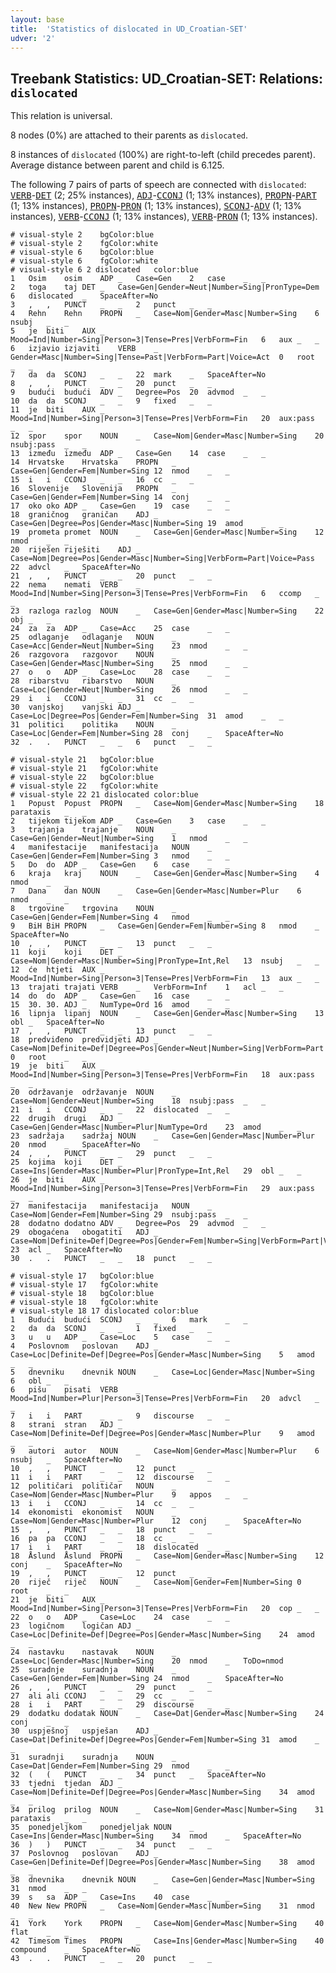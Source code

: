 ```yaml
---
layout: base
title:  'Statistics of dislocated in UD_Croatian-SET'
udver: '2'
---
```


## Treebank Statistics: UD_Croatian-SET: Relations: `dislocated`

This relation is universal.

8 nodes (0%) are attached to their parents as `dislocated`.

8 instances of `dislocated` (100%) are right-to-left (child precedes parent).
Average distance between parent and child is 6.125.

The following 7 pairs of parts of speech are connected with `dislocated`: <tt><a href="hr_set-pos-VERB.html">VERB</a></tt>-<tt><a href="hr_set-pos-DET.html">DET</a></tt> (2; 25% instances), <tt><a href="hr_set-pos-ADJ.html">ADJ</a></tt>-<tt><a href="hr_set-pos-CCONJ.html">CCONJ</a></tt> (1; 13% instances), <tt><a href="hr_set-pos-PROPN.html">PROPN</a></tt>-<tt><a href="hr_set-pos-PART.html">PART</a></tt> (1; 13% instances), <tt><a href="hr_set-pos-PROPN.html">PROPN</a></tt>-<tt><a href="hr_set-pos-PRON.html">PRON</a></tt> (1; 13% instances), <tt><a href="hr_set-pos-SCONJ.html">SCONJ</a></tt>-<tt><a href="hr_set-pos-ADV.html">ADV</a></tt> (1; 13% instances), <tt><a href="hr_set-pos-VERB.html">VERB</a></tt>-<tt><a href="hr_set-pos-CCONJ.html">CCONJ</a></tt> (1; 13% instances), <tt><a href="hr_set-pos-VERB.html">VERB</a></tt>-<tt><a href="hr_set-pos-PRON.html">PRON</a></tt> (1; 13% instances).


~~~ conllu
# visual-style 2	bgColor:blue
# visual-style 2	fgColor:white
# visual-style 6	bgColor:blue
# visual-style 6	fgColor:white
# visual-style 6 2 dislocated	color:blue
1	Osim	osim	ADP	_	Case=Gen	2	case	_	_
2	toga	taj	DET	_	Case=Gen|Gender=Neut|Number=Sing|PronType=Dem	6	dislocated	_	SpaceAfter=No
3	,	,	PUNCT	_	_	2	punct	_	_
4	Rehn	Rehn	PROPN	_	Case=Nom|Gender=Masc|Number=Sing	6	nsubj	_	_
5	je	biti	AUX	_	Mood=Ind|Number=Sing|Person=3|Tense=Pres|VerbForm=Fin	6	aux	_	_
6	izjavio	izjaviti	VERB	_	Gender=Masc|Number=Sing|Tense=Past|VerbForm=Part|Voice=Act	0	root	_	_
7	da	da	SCONJ	_	_	22	mark	_	SpaceAfter=No
8	,	,	PUNCT	_	_	20	punct	_	_
9	budući	budući	ADV	_	Degree=Pos	20	advmod	_	_
10	da	da	SCONJ	_	_	9	fixed	_	_
11	je	biti	AUX	_	Mood=Ind|Number=Sing|Person=3|Tense=Pres|VerbForm=Fin	20	aux:pass	_	_
12	spor	spor	NOUN	_	Case=Nom|Gender=Masc|Number=Sing	20	nsubj:pass	_	_
13	između	između	ADP	_	Case=Gen	14	case	_	_
14	Hrvatske	Hrvatska	PROPN	_	Case=Gen|Gender=Fem|Number=Sing	12	nmod	_	_
15	i	i	CCONJ	_	_	16	cc	_	_
16	Slovenije	Slovenija	PROPN	_	Case=Gen|Gender=Fem|Number=Sing	14	conj	_	_
17	oko	oko	ADP	_	Case=Gen	19	case	_	_
18	graničnog	graničan	ADJ	_	Case=Gen|Degree=Pos|Gender=Masc|Number=Sing	19	amod	_	_
19	prometa	promet	NOUN	_	Case=Gen|Gender=Masc|Number=Sing	12	nmod	_	_
20	riješen	riješiti	ADJ	_	Case=Nom|Degree=Pos|Gender=Masc|Number=Sing|VerbForm=Part|Voice=Pass	22	advcl	_	SpaceAfter=No
21	,	,	PUNCT	_	_	20	punct	_	_
22	nema	nemati	VERB	_	Mood=Ind|Number=Sing|Person=3|Tense=Pres|VerbForm=Fin	6	ccomp	_	_
23	razloga	razlog	NOUN	_	Case=Gen|Gender=Masc|Number=Sing	22	obj	_	_
24	za	za	ADP	_	Case=Acc	25	case	_	_
25	odlaganje	odlaganje	NOUN	_	Case=Acc|Gender=Neut|Number=Sing	23	nmod	_	_
26	razgovora	razgovor	NOUN	_	Case=Gen|Gender=Masc|Number=Sing	25	nmod	_	_
27	o	o	ADP	_	Case=Loc	28	case	_	_
28	ribarstvu	ribarstvo	NOUN	_	Case=Loc|Gender=Neut|Number=Sing	26	nmod	_	_
29	i	i	CCONJ	_	_	31	cc	_	_
30	vanjskoj	vanjski	ADJ	_	Case=Loc|Degree=Pos|Gender=Fem|Number=Sing	31	amod	_	_
31	politici	politika	NOUN	_	Case=Loc|Gender=Fem|Number=Sing	28	conj	_	SpaceAfter=No
32	.	.	PUNCT	_	_	6	punct	_	_

~~~


~~~ conllu
# visual-style 21	bgColor:blue
# visual-style 21	fgColor:white
# visual-style 22	bgColor:blue
# visual-style 22	fgColor:white
# visual-style 22 21 dislocated	color:blue
1	Popust	Popust	PROPN	_	Case=Nom|Gender=Masc|Number=Sing	18	parataxis	_	_
2	tijekom	tijekom	ADP	_	Case=Gen	3	case	_	_
3	trajanja	trajanje	NOUN	_	Case=Gen|Gender=Neut|Number=Sing	1	nmod	_	_
4	manifestacije	manifestacija	NOUN	_	Case=Gen|Gender=Fem|Number=Sing	3	nmod	_	_
5	Do	do	ADP	_	Case=Gen	6	case	_	_
6	kraja	kraj	NOUN	_	Case=Gen|Gender=Masc|Number=Sing	4	nmod	_	_
7	Dana	dan	NOUN	_	Case=Gen|Gender=Masc|Number=Plur	6	nmod	_	_
8	trgovine	trgovina	NOUN	_	Case=Gen|Gender=Fem|Number=Sing	4	nmod	_	_
9	BiH	BiH	PROPN	_	Case=Gen|Gender=Fem|Number=Sing	8	nmod	_	SpaceAfter=No
10	,	,	PUNCT	_	_	13	punct	_	_
11	koji	koji	DET	_	Case=Nom|Gender=Masc|Number=Sing|PronType=Int,Rel	13	nsubj	_	_
12	će	htjeti	AUX	_	Mood=Ind|Number=Sing|Person=3|Tense=Pres|VerbForm=Fin	13	aux	_	_
13	trajati	trajati	VERB	_	VerbForm=Inf	1	acl	_	_
14	do	do	ADP	_	Case=Gen	16	case	_	_
15	30.	30.	ADJ	_	NumType=Ord	16	amod	_	_
16	lipnja	lipanj	NOUN	_	Case=Gen|Gender=Masc|Number=Sing	13	obl	_	SpaceAfter=No
17	,	,	PUNCT	_	_	13	punct	_	_
18	predviđeno	predvidjeti	ADJ	_	Case=Nom|Definite=Def|Degree=Pos|Gender=Neut|Number=Sing|VerbForm=Part|Voice=Pass	0	root	_	_
19	je	biti	AUX	_	Mood=Ind|Number=Sing|Person=3|Tense=Pres|VerbForm=Fin	18	aux:pass	_	_
20	održavanje	održavanje	NOUN	_	Case=Nom|Gender=Neut|Number=Sing	18	nsubj:pass	_	_
21	i	i	CCONJ	_	_	22	dislocated	_	_
22	drugih	drugi	ADJ	_	Case=Gen|Gender=Masc|Number=Plur|NumType=Ord	23	amod	_	_
23	sadržaja	sadržaj	NOUN	_	Case=Gen|Gender=Masc|Number=Plur	20	nmod	_	SpaceAfter=No
24	,	,	PUNCT	_	_	29	punct	_	_
25	kojima	koji	DET	_	Case=Ins|Gender=Masc|Number=Plur|PronType=Int,Rel	29	obl	_	_
26	je	biti	AUX	_	Mood=Ind|Number=Sing|Person=3|Tense=Pres|VerbForm=Fin	29	aux:pass	_	_
27	manifestacija	manifestacija	NOUN	_	Case=Nom|Gender=Fem|Number=Sing	29	nsubj:pass	_	_
28	dodatno	dodatno	ADV	_	Degree=Pos	29	advmod	_	_
29	obogaćena	obogatiti	ADJ	_	Case=Nom|Definite=Def|Degree=Pos|Gender=Fem|Number=Sing|VerbForm=Part|Voice=Pass	23	acl	_	SpaceAfter=No
30	.	.	PUNCT	_	_	18	punct	_	_

~~~


~~~ conllu
# visual-style 17	bgColor:blue
# visual-style 17	fgColor:white
# visual-style 18	bgColor:blue
# visual-style 18	fgColor:white
# visual-style 18 17 dislocated	color:blue
1	Budući	budući	SCONJ	_	_	6	mark	_	_
2	da	da	SCONJ	_	_	1	fixed	_	_
3	u	u	ADP	_	Case=Loc	5	case	_	_
4	Poslovnom	poslovan	ADJ	_	Case=Loc|Definite=Def|Degree=Pos|Gender=Masc|Number=Sing	5	amod	_	_
5	dnevniku	dnevnik	NOUN	_	Case=Loc|Gender=Masc|Number=Sing	6	obl	_	_
6	pišu	pisati	VERB	_	Mood=Ind|Number=Plur|Person=3|Tense=Pres|VerbForm=Fin	20	advcl	_	_
7	i	i	PART	_	_	9	discourse	_	_
8	strani	stran	ADJ	_	Case=Nom|Definite=Def|Degree=Pos|Gender=Masc|Number=Plur	9	amod	_	_
9	autori	autor	NOUN	_	Case=Nom|Gender=Masc|Number=Plur	6	nsubj	_	SpaceAfter=No
10	,	,	PUNCT	_	_	12	punct	_	_
11	i	i	PART	_	_	12	discourse	_	_
12	političari	političar	NOUN	_	Case=Nom|Gender=Masc|Number=Plur	9	appos	_	_
13	i	i	CCONJ	_	_	14	cc	_	_
14	ekonomisti	ekonomist	NOUN	_	Case=Nom|Gender=Masc|Number=Plur	12	conj	_	SpaceAfter=No
15	,	,	PUNCT	_	_	18	punct	_	_
16	pa	pa	CCONJ	_	_	18	cc	_	_
17	i	i	PART	_	_	18	dislocated	_	_
18	Åslund	Åslund	PROPN	_	Case=Nom|Gender=Masc|Number=Sing	12	conj	_	SpaceAfter=No
19	,	,	PUNCT	_	_	12	punct	_	_
20	riječ	riječ	NOUN	_	Case=Nom|Gender=Fem|Number=Sing	0	root	_	_
21	je	biti	AUX	_	Mood=Ind|Number=Sing|Person=3|Tense=Pres|VerbForm=Fin	20	cop	_	_
22	o	o	ADP	_	Case=Loc	24	case	_	_
23	logičnom	logičan	ADJ	_	Case=Loc|Definite=Def|Degree=Pos|Gender=Masc|Number=Sing	24	amod	_	_
24	nastavku	nastavak	NOUN	_	Case=Loc|Gender=Masc|Number=Sing	20	nmod	_	ToDo=nmod
25	suradnje	suradnja	NOUN	_	Case=Gen|Gender=Fem|Number=Sing	24	nmod	_	SpaceAfter=No
26	,	,	PUNCT	_	_	29	punct	_	_
27	ali	ali	CCONJ	_	_	29	cc	_	_
28	i	i	PART	_	_	29	discourse	_	_
29	dodatku	dodatak	NOUN	_	Case=Dat|Gender=Masc|Number=Sing	24	conj	_	_
30	uspješnoj	uspješan	ADJ	_	Case=Dat|Definite=Def|Degree=Pos|Gender=Fem|Number=Sing	31	amod	_	_
31	suradnji	suradnja	NOUN	_	Case=Dat|Gender=Fem|Number=Sing	29	nmod	_	_
32	(	(	PUNCT	_	_	34	punct	_	SpaceAfter=No
33	tjedni	tjedan	ADJ	_	Case=Nom|Definite=Def|Degree=Pos|Gender=Masc|Number=Sing	34	amod	_	_
34	prilog	prilog	NOUN	_	Case=Nom|Gender=Masc|Number=Sing	31	parataxis	_	_
35	ponedjeljkom	ponedjeljak	NOUN	_	Case=Ins|Gender=Masc|Number=Sing	34	nmod	_	SpaceAfter=No
36	)	)	PUNCT	_	_	34	punct	_	_
37	Poslovnog	poslovan	ADJ	_	Case=Gen|Definite=Def|Degree=Pos|Gender=Masc|Number=Sing	38	amod	_	_
38	dnevnika	dnevnik	NOUN	_	Case=Gen|Gender=Masc|Number=Sing	31	nmod	_	_
39	s	sa	ADP	_	Case=Ins	40	case	_	_
40	New	New	PROPN	_	Case=Nom|Gender=Masc|Number=Sing	31	nmod	_	_
41	York	York	PROPN	_	Case=Nom|Gender=Masc|Number=Sing	40	flat	_	_
42	Timesom	Times	PROPN	_	Case=Ins|Gender=Masc|Number=Sing	40	compound	_	SpaceAfter=No
43	.	.	PUNCT	_	_	20	punct	_	_

~~~



